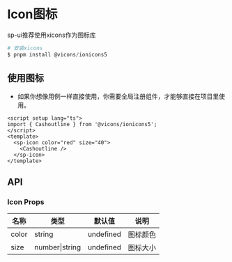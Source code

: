 # Icon图标

sp-ui推荐使用xicons作为图标库

```powershell
# 安装xicons
$ pnpm install @vicons/ionicons5
```

## 使用图标

- 如果你想像用例一样直接使用，你需要全局注册组件，才能够直接在项目里使用。

<script setup lang="ts">
import {CashOutline} from '@vicons/ionicons5'
</script>

<sp-icon color="red" size="40">
  <CashOutline />
</sp-icon>
<sp-icon color="green" size="40">
  <CashOutline />
</sp-icon>
<sp-icon color="blue" size="40">
  <CashOutline />
</sp-icon>

<div>
  <sp-icon color="red" size="60">
    <CashOutline />
  </sp-icon>
  <sp-icon color="green" size="60">
    <CashOutline />
  </sp-icon>
  <sp-icon color="blue" size="60">
    <CashOutline />
  </sp-icon>
</div>

```vue
<script setup lang="ts">
import { Cashoutline } from '@vicons/ionicons5';
</script>
<template>
  <sp-icon color="red" size="40">
    <Cashoutline />
  </sp-icon>
</template>
```

## API

### Icon Props

| 名称  | 类型           | 默认值    | 说明     |
| ----- | -------------- | --------- | -------- |
| color | string         | undefined | 图标颜色 |
| size  | number\|string | undefined | 图标大小 |
